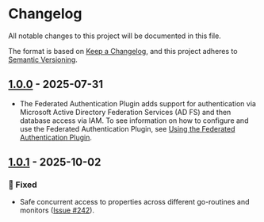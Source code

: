 # Changelog

All notable changes to this project will be documented in this file.

The format is based on [Keep a Changelog](https://keepachangelog.com/en/1.0.0/), and this project adheres to [Semantic Versioning](https://semver.org/#semantic-versioning-200).

## [1.0.0] - 2025-07-31
* The Federated Authentication Plugin adds support for authentication via Microsoft Active Directory Federation Services (AD FS) and then database access via IAM. To see information on how to configure and use the Federated Authentication Plugin, see [Using the Federated Authentication Plugin](../docs/user-guide/using-plugins/UsingTheFederatedAuthPlugin.md).

## [1.0.1] - 2025-10-02
### :bug: Fixed
* Safe concurrent access to properties across different go-routines and monitors ([Issue #242](https://github.com/aws/aws-advanced-go-wrapper/issues/242)).

[1.0.0]: https://github.com/awslabs/aws-advanced-go-wrapper/releases/tag/federated-auth/1.0.0
[1.0.1]: https://github.com/awslabs/aws-advanced-go-wrapper/releases/tag/federated-auth/1.0.1
